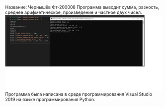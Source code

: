 Название: Чернышёв Фт-200008
Программа выводит сумма, разность, среднее арифметическое, произведение и частное двух чисел.
![Alt-текст](https://github.com/RaSSlabowni/Chernyshov-FT-200008/blob/main/%D0%A1%D0%BA%D1%80%D0%B8%D0%BD%D1%88%D0%BE%D1%82%20%D0%BF%D1%80%D0%BE%D0%B3%D1%80%D0%B0%D0%BC%D0%BC%D1%8B.png )
Программа была написана в среде программирования Visual Studio 2019 на языке программирования Python.